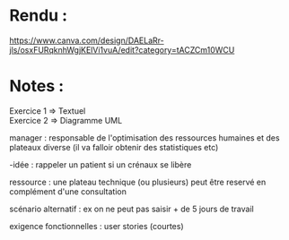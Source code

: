 # Rendu :

https://www.canva.com/design/DAELaRr-jls/osxFURqknhWgjKElVi1vuA/edit?category=tACZCm10WCU

# Notes :


Exercice 1 => Textuel  
Exercice 2 => Diagramme UML


manager : responsable de l'optimisation des ressources humaines et des plateaux diverse
(il va falloir obtenir des statistiques etc)

-idée : rappeler un patient si un crénaux se libère

ressource : une plateau technique (ou plusieurs) peut être reservé en complément d'une consultation

scénario alternatif : ex on ne peut pas saisir + de 5 jours de travail


exigence fonctionnelles : user stories (courtes)
